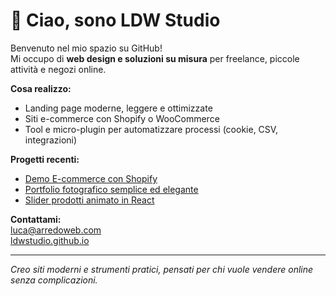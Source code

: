 # 👋 Ciao, sono LDW Studio

Benvenuto nel mio spazio su GitHub!  
Mi occupo di **web design e soluzioni su misura** per freelance, piccole attività e negozi online.  

**Cosa realizzo:**
- Landing page moderne, leggere e ottimizzate  
- Siti e-commerce con Shopify o WooCommerce  
- Tool e micro-plugin per automatizzare processi (cookie, CSV, integrazioni)

**Progetti recenti:**
- [Demo E-commerce con Shopify](https://ldwstudio.github.io/vetrina-ecommerce)  
- [Portfolio fotografico semplice ed elegante](https://ldwstudio.github.io/demo-portfolio-photo)  
- [Slider prodotti animato in React](https://github.com/ldwstudio/react-slider-shopify)

**Contattami:**  
luca@arredoweb.com  
[ldwstudio.github.io](https://ldwstudio.github.io)

---

*Creo siti moderni e strumenti pratici, pensati per chi vuole vendere online senza complicazioni.*